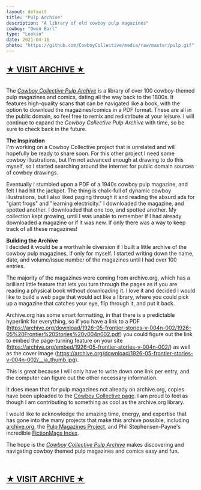 ```yaml
---
layout: default
title: "Pulp Archive"
description: "A library of old cowboy pulp magazines"
cowboy: "Owen Earl"
type: "Lookin"
date: 2021-04-16
photo: "https://github.com/CowboyCollective/media/raw/master/pulp.gif"
---
```



[<b>&#x2605; VISIT ARCHIVE &#x2605;</b>](https://cowboycollective.cc/pulp/)
-----


<br>The *[Cowboy Collective Pulp Archive](https://cowboycollective.cc/pulp/)* is a library of over 100 cowboy-themed pulp magazines and comics, dating all the way back to the 1800s. It features high-quality scans that can be navigated like a book, with the option to download the magazines/comics in a PDF format. These are all in the public domain, so feel free to remix and redistribute at your leisure. I will continue to expand the *Cowboy Collective Pulp Archive* with time, so be sure to check back in the future.

**The Inspiration**<br>I'm working on a Cowboy Collective project that is unrelated and will hopefully be ready to share soon. For this other project I need some cowboy illustrations, but I'm not advanced enough at drawing to do this myself, so I started searching around the internet for public domain sources of cowboy drawings.

Eventually I stumbled upon a PDF of a 1940s cowboy pulp magazine, and felt I had hit the jackpot. The thing is chalk-full of dynamic cowboy illustrations, but I also liked paging through it and reading the absurd ads for "giant frogs" and "learning electricity." I downloaded the magazine, and spotted another. I downloaded that one too, and spotted another. My collection kept growing, until I was unable to remember if I had already downloaded a magazine or if it was new. If only there was a way to keep track of all these magazines!

**Building the Archive**<br>I decided it would be a worthwhile diversion if I built a little archive of the cowboy pulp magazines, if only for myself. I started writing down the name, date, and volume/issue number of the magazines until I had over 100 entries.

The majority of the magazines were coming from archive.org, which has a brilliant little feature that lets you turn through the pages as if you are reading a physical book without downloading it. I love it and decided I would like to build a web page that would act like a library, where you could pick up a magazine that catches your eye, flip through it, and put it back.

Archive.org has some smart formatting, in that there is a predictable hyperlink for everything, so if you have a link to a PDF (https://archive.org/download/1926-05-frontier-stories-v-004n-002/1926-05%20Frontier%20Stories%20v004n002.pdf) you could figure out the link to embed the page-turning feature on your site (https://archive.org/embed/1926-05-frontier-stories-v-004n-002/) as well as the cover image (https://archive.org/download/1926-05-frontier-stories-v-004n-002/__ia_thumb.jpg).

This is great because I will only have to write down one link per entry, and the computer can figure out the other necessary information.

It does mean that for pulp magazines not already on archive.org, copies have been uploaded to the [Cowboy Collective page](https://archive.org/details/@cowboy_collective). I am proud to feel as though I am contributing to something as cool as the archive.org library.

I would like to acknowledge the amazing time, energy, and expertise that has gone into the many projects that make this archive possible, including [archive.org](https://archive.org), the [Pulp Magazines Project](https://www.pulpmags.org), and Phil Stephensen-Payne's incredible [FictionMags Index](http://www.philsp.com/homeville/fmi/0start.htm).

The hope is the *[Cowboy Collective Pulp Archive](https://cowboycollective.cc/pulp/)* makes discovering and navigating cowboy themed pulp magazines and comics easy and fun.

[<br><b>&#x2605; VISIT ARCHIVE &#x2605;</b>](https://cowboycollective.cc/pulp/)
-----
